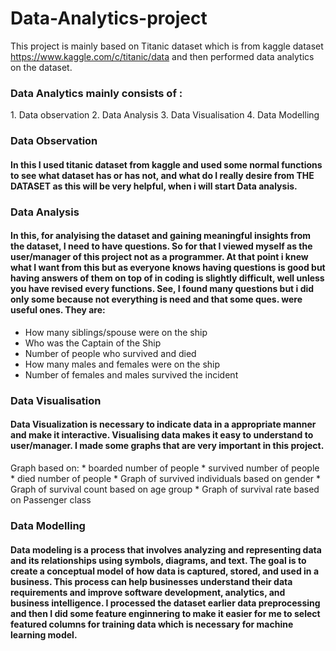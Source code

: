 # Data-Analytics-project
This project is mainly based on Titanic dataset which is from kaggle dataset https://www.kaggle.com/c/titanic/data and then performed data analytics on the dataset.
<h3> Data Analytics mainly consists of : </h3>
1. Data observation
2. Data Analysis
3. Data Visualisation
4. Data Modelling

<h3>Data Observation</h3>
<h4>
  In this I used titanic dataset from kaggle and used some normal functions to see what dataset has or has not, and what do I really desire from THE DATASET as this will be very helpful, when i will start Data analysis.
</h4>

<h3>Data Analysis</h3>
<h4>
  In this, for analyising the dataset and gaining meaningful insights from the dataset, I need to have questions. So for that I viewed myself as the user/manager of this project not as a programmer.
  At that point i knew what I want from this but as everyone knows having questions is good but having answers of them on top of in coding is slightly difficult, well unless you have revised every functions.
  See, I found many questions but i did only some because not everything is need and that some ques. were useful ones.
  They are:
</h4>

* How many siblings/spouse were on the ship
* Who was the Captain of the Ship
* Number of people who survived and died
* How many males and females were on the ship
* Number of females and males survived the incident

<h3>Data Visualisation</h3>
<h4>
  Data Visualization is necessary to indicate data in a appropriate manner and make it interactive. Visualising data makes it easy to understand to user/manager. I made some graphs that are very important in this project. </h4>
  Graph based on:
* boarded number of people
* survived number of people
* died number of people
* Graph of survived individuals based on gender
* Graph of survival count based on age group
* Graph of survival rate based on Passenger class

<h3>Data Modelling</h3>
<h4>
  Data modeling is a process that involves analyzing and representing data and its relationships using symbols, diagrams, and text. The goal is to create a conceptual model of how data is captured, stored, and used in a business. This process can help businesses understand their data requirements and improve software development, analytics, and business intelligence.
I processed the dataset earlier data preprocessing and then I did some feature enginnering to make it easier for me to select featured columns for training data which is necessary for machine learning model.
</h4>
